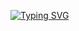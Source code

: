 [![Typing SVG](https://readme-typing-svg.herokuapp.com?font=Futura&pause=250&color=3C8B95&multiline=true&width=435&lines=Jess+Rogers;Technical+Writer)](https://git.io/typing-svg)

<!--
**jero-odoo/jero-odoo** is a ✨ _special_ ✨ repository because its `README.md` (this file) appears on your GitHub profile.

Here are some ideas to get you started:

- 🔭 I’m currently working on ...
- 🌱 I’m currently learning ...
- 👯 I’m looking to collaborate on ...
- 🤔 I’m looking for help with ...
- 💬 Ask me about ...
- 📫 How to reach me: ...
- 😄 Pronouns: ...
- ⚡ Fun fact: ...
-->
